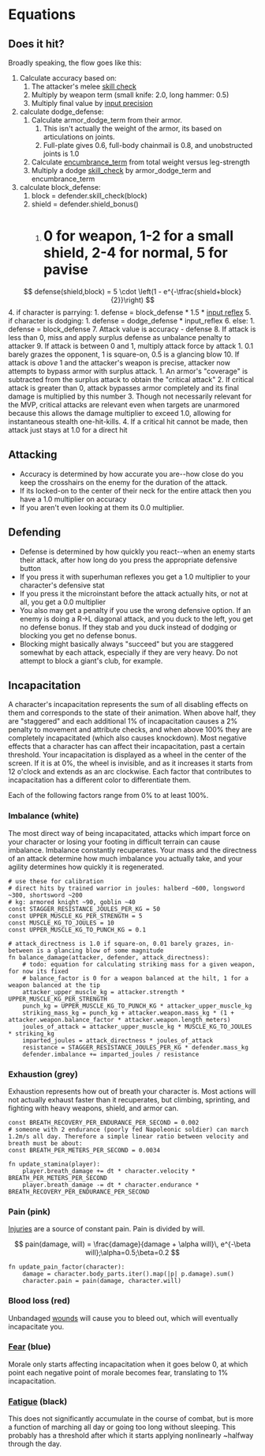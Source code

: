 # Equations
## Does it hit?
Broadly speaking, the flow goes like this:
1. Calculate accuracy based on:
	1. The attacker's melee [skill check](Skills)
	2. Multiply by weapon term (small knife: 2.0, long hammer: 0.5)
	3. Multiply final value by [input precision](Controls)
2. calculate dodge_defense:
	1. Calculate armor_dodge_term from their armor.
		1. This isn't actually the weight of the armor, its based on articulations on joints.
		2. Full-plate gives 0.6, full-body chainmail is 0.8, and unobstructed joints is 1.0
	2. Calculate [encumbrance_term](Encumbrance) from total weight versus leg-strength
	3. Multiply a dodge [skill_check](Stats) by armor_dodge_term and encumbrance_term
3. calculate block_defense:
	1. block = defender.skill_check(block)
	2. shield = defender.shield_bonus()
		1. # 0 for weapon, 1-2 for a small shield, 2-4 for normal, 5 for pavise
$$
defense(shield,block) = 5 \cdot \left(1 - e^{-\tfrac{shield+block}{2}}\right)
$$
4. if character is parrying:
	1. defense = block_defense * 1.5 * [input reflex](Controls)
5. if character is dodging:
	1. defense = dodge_defense * input_reflex
6. else:
	1. defense = block_defense
7. Attack value is accuracy - defense
8. If attack is less than 0, miss and apply surplus defense as unbalance penalty to attacker
9. If attack is between 0 and 1, multiply attack force by attack
	1. 0.1 barely grazes the opponent, 1 is square-on, 0.5 is a glancing blow
10. If attack is *above* 1 and the attacker's weapon is precise, attacker now attempts to bypass armor with surplus attack.
	1. An armor's "coverage" is subtracted from the surplus attack to obtain the "critical attack"
	2. If critical attack is greater than 0, attack bypasses armor completely and its final damage is multiplied by this number
	3. Though not necessarily relevant for the MVP, critical attacks are relevant even when targets are unarmored because this allows the damage multiplier to exceed 1.0, allowing for instantaneous stealth one-hit-kills.
	4. If a critical hit cannot be made, then attack just stays at 1.0 for a direct hit
## Attacking
* Accuracy is determined by how accurate you are--how close do you keep the crosshairs on the enemy for the duration of the attack.
* If its locked-on to the center of their neck for the entire attack then you have a 1.0 multiplier on accuracy
* If you aren't even looking at them its 0.0 multiplier.
## Defending
* Defense is determined by how quickly you react--when an enemy starts their attack, after how long do you press the appropriate defensive button
* If you press it with superhuman reflexes you get a 1.0 multiplier to your character's defensive stat
* If you press it the microinstant before the attack actually hits, or not at all, you get a 0.0 multiplier
* You also may get a penalty if you use the wrong defensive option. If an enemy is doing a R->L diagonal attack, and you duck to the left, you get no defense bonus. If they stab and you duck instead of dodging or blocking you get no defense bonus.
* Blocking might basically always "succeed" but you are staggered somewhat by each attack, especially if they are very heavy. Do not attempt to block a giant's club, for example.
## Incapacitation
A character's incapacitation represents the sum of all disabling effects on them and corresponds to the state of their animation. When above half, they are "staggered" and each additional 1% of incapacitation causes a 2% penalty to movement and attribute checks, and when above 100% they are completely incapacitated (which also causes knockdown). Most negative effects that a character has can affect their incapacitation, past a certain threshold. Your incapacitation is displayed as a wheel in the center of the screen. If it is at 0%, the wheel is invisible, and as it increases it starts from 12 o'clock and extends as an arc clockwise. Each factor that contributes to incapacitation has a different color to differentiate them.

Each of the following factors range from 0% to at least 100%.
### Imbalance (white)
The most direct way of being incapacitated, attacks which impart force on your character or losing your footing in difficult terrain can cause imbalance. Imbalance constantly recuperates. Your mass and the directness of an attack determine how much imbalance you actually take, and your agility determines how quickly it is regenerated.
```
# use these for calibration
# direct hits by trained warrior in joules: halberd ~600, longsword ~300, shortsword ~200
# kg: armored knight ~90, goblin ~40
const STAGGER_RESISTANCE_JOULES_PER_KG = 50
const UPPER_MUSCLE_KG_PER_STRENGTH = 5
const MUSCLE_KG_TO_JOULES = 10
const UPPER_MUSCLE_KG_TO_PUNCH_KG = 0.1

# attack_directness is 1.0 if square-on, 0.01 barely grazes, in-between is a glancing blow of some magnitude
fn balance_damage(attacker, defender, attack_directness):
	# todo: equation for calculating striking mass for a given weapon, for now its fixed
	# balance_factor is 0 for a weapon balanced at the hilt, 1 for a weapon balanced at the tip
	attacker_upper_muscle_kg = attacker.strength * UPPER_MUSCLE_KG_PER_STRENGTH
	punch_kg = UPPER_MUSCLE_KG_TO_PUNCH_KG * attacker_upper_muscle_kg
	striking_mass_kg = punch_kg + attacker.weapon.mass_kg * (1 + attacker.weapon.balance_factor * attacker.weapon.length_meters)
	joules_of_attack = attacker_upper_muscle_kg * MUSCLE_KG_TO_JOULES * striking_kg
	imparted_joules = attack_directness * joules_of_attack
	resistance = STAGGER_RESISTANCE_JOULES_PER_KG * defender.mass_kg
	defender.imbalance += imparted_joules / resistance
```
### Exhaustion (grey)
Exhaustion represents how out of breath your character is. Most actions will not actually exhaust faster than it recuperates, but climbing, sprinting, and fighting with heavy weapons, shield, and armor can.
```
const BREATH_RECOVERY_PER_ENDURANCE_PER_SECOND = 0.002
# someone with 2 endurance (poorly fed Napoleonic soldier) can march 1.2m/s all day. Therefore a simple linear ratio between velocity and breath must be about:
const BREATH_PER_METERS_PER_SECOND = 0.0034
 
fn update_stamina(player):
	player.breath_damage += dt * character.velocity * BREATH_PER_METERS_PER_SECOND
	player.breath_damage -= dt * character.endurance * BREATH_RECOVERY_PER_ENDURANCE_PER_SECOND 
```
### Pain (pink)
[Injuries](Health) are a source of constant pain. Pain is divided by will. 

$$
pain(damage, will) = \frac{damage}{damage + \alpha will}\, e^{-\beta will};\alpha=0.5;\beta=0.2
$$

```
fn update_pain_factor(character):
	damage = character.body_parts.iter().map(|p| p.damage).sum()
	character.pain = pain(damage, character.will)
```
### Blood loss (red)
Unbandaged [wounds](Health) will cause you to bleed out, which will eventually incapacitate you.
### [Fear](Morale) (blue)
Morale only starts affecting incapacitation when it goes below 0, at which point each negative point of morale becomes fear, translating to 1% incapacitation.
### [Fatigue](Energy) (black)
This does not significantly accumulate in the course of combat, but is more a function of marching all day or going too long without sleeping. This probably has a threshold after which it starts applying nonlinearly ~halfway through the day.